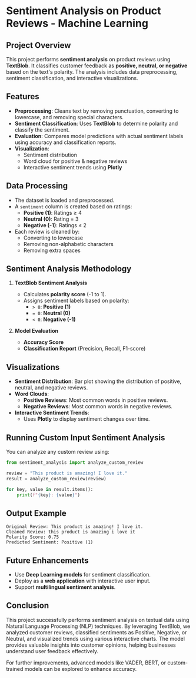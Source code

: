# **Sentiment Analysis on Product Reviews - Machine Learning**

## **Project Overview**
This project performs **sentiment analysis** on product reviews using **TextBlob**. It classifies customer feedback as **positive, neutral, or negative** based on the text's polarity. The analysis includes data preprocessing, sentiment classification, and interactive visualizations.

## **Features**
- **Preprocessing**: Cleans text by removing punctuation, converting to lowercase, and removing special characters.
- **Sentiment Classification**: Uses **TextBlob** to determine polarity and classify the sentiment.
- **Evaluation**: Compares model predictions with actual sentiment labels using accuracy and classification reports.
- **Visualization**:
  - Sentiment distribution
  - Word cloud for positive & negative reviews
  - Interactive sentiment trends using **Plotly**

## **Data Processing**
- The dataset is loaded and preprocessed.
- A `sentiment` column is created based on ratings:
  - **Positive (1)**: Ratings ≥ 4
  - **Neutral (0)**: Rating = 3
  - **Negative (-1)**: Ratings ≤ 2
- Each review is cleaned by:
  - Converting to lowercase
  - Removing non-alphabetic characters
  - Removing extra spaces

## **Sentiment Analysis Methodology**
1. **TextBlob Sentiment Analysis**
   - Calculates **polarity score** (-1 to 1).
   - Assigns sentiment labels based on polarity:
     - `> 0`: **Positive (1)**
     - `= 0`: **Neutral (0)**
     - `< 0`: **Negative (-1)**

2. **Model Evaluation**
   - **Accuracy Score**
   - **Classification Report** (Precision, Recall, F1-score)

## **Visualizations**
- **Sentiment Distribution**: Bar plot showing the distribution of positive, neutral, and negative reviews.
- **Word Clouds**:
  - **Positive Reviews**: Most common words in positive reviews.
  - **Negative Reviews**: Most common words in negative reviews.
- **Interactive Sentiment Trends**:
  - Uses **Plotly** to display sentiment changes over time.

## **Running Custom Input Sentiment Analysis**
You can analyze any custom review using:
```python
from sentiment_analysis import analyze_custom_review

review = "This product is amazing! I love it."
result = analyze_custom_review(review)

for key, value in result.items():
    print(f"{key}: {value}")
```

## **Output Example**
```
Original Review: This product is amazing! I love it.
Cleaned Review: this product is amazing i love it
Polarity Score: 0.75
Predicted Sentiment: Positive (1)
```

## **Future Enhancements**
- Use **Deep Learning models** for sentiment classification.
- Deploy as a **web application** with interactive user input.
- Support **multilingual sentiment analysis**.

## **Conclusion**
This project successfully performs sentiment analysis on textual data using Natural Language Processing (NLP) techniques. By leveraging TextBlob, we analyzed customer reviews, classified sentiments as Positive, Negative, or Neutral, and visualized trends using various interactive charts. The model provides valuable insights into customer opinions, helping businesses understand user feedback effectively.

For further improvements, advanced models like VADER, BERT, or custom-trained models can be explored to enhance accuracy.

